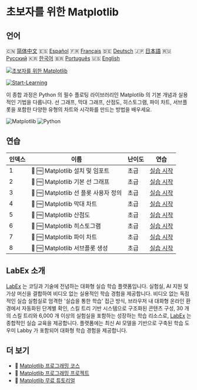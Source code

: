 # 초보자를 위한 Matplotlib

## 언어

🇨🇳 [简体中文](README_zh.md) 🇪🇸 [Español](README_es.md) 🇫🇷 [Français](README_fr.md) 🇩🇪 [Deutsch](README_de.md) 🇯🇵 [日本語](README_ja.md) 🇷🇺 [Русский](README_ru.md) 🇰🇷 [한국어](README_ko.md) 🇧🇷 [Português](README_pt.md) 🇺🇸 [English](README.md) 

[![초보자를 위한 Matplotlib](https://cover-creator.labex.io/matplotlib-for-beginners.png?lang=ko)](https://labex.io/ko/courses/matplotlib-for-beginners)

[![Start-Learning](https://img.shields.io/badge/Start-Learning-whitesmoke?style=for-the-badge)](https://labex.io/ko/courses/matplotlib-for-beginners)

이 종합 과정은 Python 의 필수 플로팅 라이브러리인 Matplotlib 의 기본 개념과 실용적인 기법을 다룹니다. 선 그래프, 막대 그래프, 산점도, 히스토그램, 파이 차트, 서브플롯을 포함한 다양한 유형의 차트와 시각화를 만드는 방법을 배우세요.

![Matplotlib](https://img.shields.io/badge/Matplotlib-whitesmoke?style=for-the-badge&logo=matplotlib)
![Python](https://img.shields.io/badge/Python-whitesmoke?style=for-the-badge&logo=python)


## 연습

|   인덱스 | 이름                                 | 난이도   | 연습                                                                                                                                                  |
|----------|--------------------------------------|----------|-------------------------------------------------------------------------------------------------------------------------------------------------------|
|        1 | 🧩 🆓 Matplotlib 설치 및 임포트      | 초급     | <a target='_blank' href='https://labex.io/ko/labs/matplotlib-matplotlib-installation-and-import-596567?course=matplotlib-for-beginners'>실습 시작</a> |
|        2 | 🧩 🆓 Matplotlib 기본 선 그래프      | 초급     | <a target='_blank' href='https://labex.io/ko/labs/matplotlib-matplotlib-basic-line-plots-596564?course=matplotlib-for-beginners'>실습 시작</a>        |
|        3 | 🧩 🆓 Matplotlib 선 플롯 사용자 정의 | 초급     | <a target='_blank' href='https://labex.io/ko/labs/matplotlib-matplotlib-customizing-line-plots-596565?course=matplotlib-for-beginners'>실습 시작</a>  |
|        4 | 🧩 🆓 Matplotlib 막대 차트           | 초급     | <a target='_blank' href='https://labex.io/ko/labs/matplotlib-matplotlib-bar-charts-596563?course=matplotlib-for-beginners'>실습 시작</a>              |
|        5 | 🧩 🆓 Matplotlib 산점도              | 초급     | <a target='_blank' href='https://labex.io/ko/labs/matplotlib-matplotlib-scatter-plots-596569?course=matplotlib-for-beginners'>실습 시작</a>           |
|        6 | 🧩 🆓 Matplotlib 히스토그램          | 초급     | <a target='_blank' href='https://labex.io/ko/labs/matplotlib-matplotlib-histograms-596566?course=matplotlib-for-beginners'>실습 시작</a>              |
|        7 | 🧩 🆓 Matplotlib 파이 차트           | 초급     | <a target='_blank' href='https://labex.io/ko/labs/matplotlib-matplotlib-pie-charts-596568?course=matplotlib-for-beginners'>실습 시작</a>              |
|        8 | 🧩 🆓 Matplotlib 서브플롯 생성       | 초급     | <a target='_blank' href='https://labex.io/ko/labs/matplotlib-matplotlib-subplots-creation-596570?course=matplotlib-for-beginners'>실습 시작</a>       |

## LabEx 소개

[LabEx](https://labex.io) 는 코딩과 기술에 전념하는 대화형 실습 학습 플랫폼입니다. 실험실, AI 지원 및 가상 머신을 결합하여 비디오 없는 실용적인 학습 경험을 제공합니다. 비디오 없는 독점적인 실습 실험실로 엄격한 '실습을 통한 학습' 접근 방식, 브라우저 내 대화형 온라인 환경에서 자동화된 단계별 확인, 스킬 트리 기반 시스템으로 구조화된 콘텐츠 구성, 30 개의 스킬 트리와 6,000 개 이상의 실험실을 포함하는 성장하는 학습 리소스로, [LabEx](https://labex.io) 는 종합적인 실습 교육을 제공합니다. 플랫폼에는 최신 AI 모델을 기반으로 구축된 학습 도우미 Labby 가 포함되어 대화형 학습 경험을 제공합니다.

## 더 보기

- 🔗 [Matplotlib 프로그래밍 코스](https://github.com/labex-labs/awesome-programming-courses)
- 🔗 [Matplotlib 프로그래밍 프로젝트](https://github.com/labex-labs/awesome-programming-projects)
- 🔗 [Matplotlib 무료 튜토리얼](https://github.com/labex-labs/matplotlib-free-tutorials)

